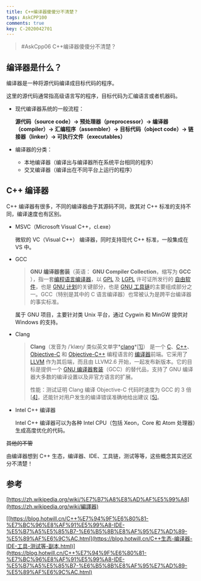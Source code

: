 ```yaml
---
title: C++编译器傻傻分不清楚？
tags: AskCPP100
comments: true
key: C-2020042701
---
```


> \#AskCpp06 C++编译器傻傻分不清楚？

## 编译器是什么？

编译器是一种将源代码编译成目标代码的程序。

这里的源代码通常指高级语言写的程序，目标代码为汇编语言或者机器码。

* 现代编译器系统的一般流程：

  **源代码（source code）→ 预处理器（preprocessor）→ 编译器（compiler）→ 汇编程序（assembler）→ 目标代码（object code）→ 链接器（linker）→ 可执行文件（executables）**

* 编译器的分类：
  * 本地编译器（编译出与编译器所在系统平台相同的程序）
  * 交叉编译器（编译出在不同平台上运行的程序）

## C++ 编译器

C++ 编译器有很多，不同的编译器由于其源码不同，故其对 C++ 标准的支持不同，编译速度也有区别。

* MSVC（Microsoft Visual C++，cl.exe）

  微软的 VC（Visual C++） 编译器，同时支持现代 C++ 标准，一般集成在 VS 中。

* GCC

  > **GNU 编译器套装**（英语： **GNU Compiler Collection**，缩写为 **GCC** ），指一套[编程语言](https://zh.wikipedia.org/wiki/編程語言)[编译器](https://zh.wikipedia.org/wiki/编译器)，以 [GPL](https://zh.wikipedia.org/wiki/GPL) 及 [LGPL](https://zh.wikipedia.org/wiki/LGPL) 许可证所发行的 [自由软件](https://zh.wikipedia.org/wiki/自由軟體)，也是 [GNU 计划](https://zh.wikipedia.org/wiki/GNU計劃)的关键部分，也是 [GNU 工具链](https://zh.wikipedia.org/wiki/GNU工具链)的主要组成部分之一。GCC（特别是其中的 C 语言编译器）也常被认为是跨平台编译器的事实标准。

  属于 GNU 项目，主要针对类 Unix 平台，通过 Cygwin 和 MinGW 提供对 Windows 的支持。

* Clang

  > **Clang**（发音为 /ˈklæŋ/ 类似英文单字*[clang](https://zh.wiktionary.org/wiki/clang)*[[1\]](https://zh.wikipedia.org/wiki/Clang#cite_note-1)） 是一个 [C](https://zh.wikipedia.org/wiki/C語言)、[C++](https://zh.wikipedia.org/wiki/C%2B%2B)、[Objective-C](https://zh.wikipedia.org/wiki/Objective-C) 和 [Objective-C++](https://zh.wikipedia.org/wiki/Objective-C%2B%2B) 编程语言的 [编译器](https://zh.wikipedia.org/wiki/編譯器)前端。它采用了 [LLVM](https://zh.wikipedia.org/wiki/LLVM) 作为其后端，而且由 LLVM2.6 开始，一起发布新版本。它的目标是提供一个 [GNU 编译器套装](https://zh.wikipedia.org/wiki/GCC)（GCC）的替代品，支持了 GNU 编译器大多数的编译设置以及非官方语言的扩展。
  >
  > 性能：测试证明 Clang 编译 Objective-C 代码时速度为 GCC 的 3 倍 [[4\]](https://zh.wikipedia.org/wiki/Clang#cite_note-4)，还能针对用户发生的编译错误准确地给出建议 [[5\]](https://zh.wikipedia.org/wiki/Clang#cite_note-5)。

* Intel C++ 编译器

  Intel C++ 编译器可以为各种 Intel CPU（包括 Xeon，Core 和 Atom 处理器）生成高度优化的代码。

~~其他的不管~~



由编译器想到 C++ 生态，编译器、IDE、工具链，测试等等，这些概念其实还区分不清楚！



## 参考

[https://zh.wikipedia.org/wiki/%E7%B7%A8%E8%AD%AF%E5%99%A8](https://zh.wikipedia.org/wiki/編譯器)

[[https://blog.hotwill.cn/C++%E7%94%9F%E6%80%81-%E7%BC%96%E8%AF%91%E5%99%A8-IDE-%E5%B7%A5%E5%85%B7-%E6%B5%8B%E8%AF%95%E7%AD%89-%E5%89%AF%E6%9C%AC.html](https://blog.hotwill.cn/C++生态-编译器-IDE-工具-测试等-副本.html)](https://blog.hotwill.cn/C++%E7%94%9F%E6%80%81-%E7%BC%96%E8%AF%91%E5%99%A8-IDE-%E5%B7%A5%E5%85%B7-%E6%B5%8B%E8%AF%95%E7%AD%89-%E5%89%AF%E6%9C%AC.html)


